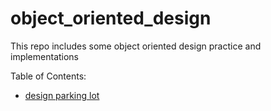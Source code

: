 # object_oriented_design
This repo includes some object oriented design practice and implementations

Table of Contents:
- [design parking lot](/01_design_parking_lot.py)
